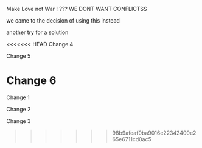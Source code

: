 Make Love not War ! ??? 
WE DONT WANT CONFLICTSS

we came to the decision of using this instead

another try for a solution

<<<<<<< HEAD
Change 4

Change 5

Change 6 
=======
Change 1

Change 2

Change 3
>>>>>>> 98b9afeaf0ba9016e22342400e265e6711cd0ac5
